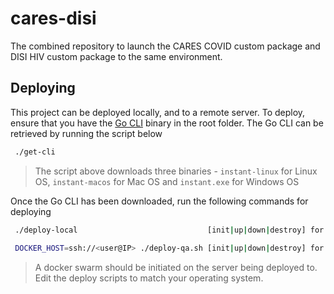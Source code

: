 # cares-disi
The combined repository to launch the CARES COVID custom package and DISI HIV custom package to the same environment.

## Deploying

This project can be deployed locally, and to a remote server. To deploy, ensure that you have the [Go CLI](https://github.com/openhie/package-starter-kit#package-start-kit) binary in the root folder. The Go CLI can be retrieved by running the script below

```sh
 ./get-cli
```
> The script above downloads three binaries - `instant-linux` for Linux OS, `instant-macos` for Mac OS and `instant.exe` for Windows OS

Once the Go CLI has been downloaded, run the following commands for deploying

```sh
 ./deploy-local                             [init|up|down|destroy] for local deployments
 
 DOCKER_HOST=ssh://<user@IP> ./deploy-qa.sh [init|up|down|destroy] for remote deployments
 ```
> A docker swarm should be initiated on the server being deployed to. Edit the deploy scripts to match your operating system.
